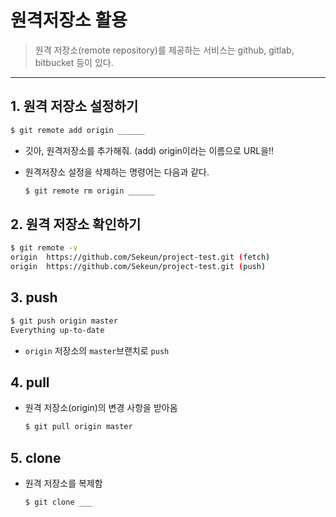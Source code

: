 # 원격저장소 활용

> 원격 저장소(remote repository)를 제공하는 서비스는 github, gitlab, bitbucket 등이 있다.

---

## 1. 원격 저장소 설정하기

```bash
$ git remote add origin ______
```

- 깃아, 원격저장소를 추가해줘. (add) origin이라는 이름으로 URL을!!

- 원격저장소 설정을 삭제하는 명령어는 다음과 같다.

  ```bash
  $ git remote rm origin ______
  ```

## 2. 원격 저장소 확인하기

```bash
$ git remote -v
origin	https://github.com/Sekeun/project-test.git (fetch)
origin	https://github.com/Sekeun/project-test.git (push)
```

## 3. push

```bash
$ git push origin master
Everything up-to-date
```

- `origin` 저장소의 `master`브랜치로 `push`

## 4. pull

- 원격 저장소(origin)의 변경 사항을 받아옴

  ```bash
  $ git pull origin master
  ```

## 5. clone

- 원격 저장소를 복제함

  ```bash
  $ git clone ___
  ```